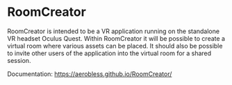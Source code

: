 # RoomCreator

RoomCreator is intended to be a VR application running on the standalone VR headset Oculus Quest. Within RoomCreator it will be possible to create a virtual room where various assets can be placed. It should also be possible to invite other users of the application into the virtual room for a shared session.

Documentation: https://aerobless.github.io/RoomCreator/